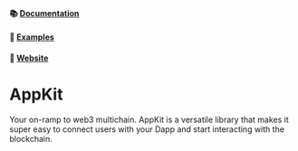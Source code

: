 #### 📚 [Documentation](https://docs.walletconnect.com/2.0/appkit/about)

#### 🔎 [Examples](https://github.com/reown/appkit-examples)

#### 🔗 [Website](https://appkit.com)

# AppKit

Your on-ramp to web3 multichain. AppKit is a versatile library that makes it super easy to connect users with your Dapp and start interacting with the blockchain.
